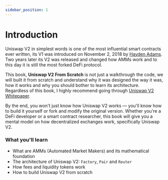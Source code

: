 ```yaml
---
sidebar_position: 1
---
```


# Introduction

Uniswap V2 in simplest words is one of the most influential smart contracts ever written, its V1 was introduced on November 2, 2018 by [Hayden Adams](https://x.com/haydenzadams). Two years later its V2 was released and changed how AMMs work and to this day it is still the most forked DeFi protocol.

This book, **Uniswap V2 From Scratch** is not just a walkthrough the code, we will built it from scratch and understand why it was designed the way it was, how it works and why you should bother to learn its architecture. Regardless of this book, I highly recommend going through [Uniswap V2 Whitepaper](https://docs.uniswap.org/whitepaper.pdf).

By the end, you won't just know how Uniswap V2 works — you'll know how to build it yourself or fork and modify the original version. Whether you're a DeFi developer or a smart contract researcher, this book will give you a mental model on how decentralized exchanges work, specifically Uniswap V2.

### What you'll learn

- What are AMMs (Automated Market Makers) and its mathematical foundation
- The architecture of Uniswap V2: `Factory`, `Pair` and `Router`
- How fees and liquidity tokens work
- How to build Uniswap V2 from scratch
